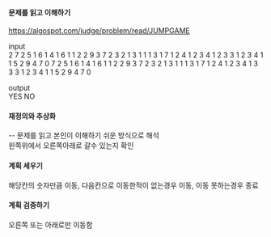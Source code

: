 #### 문제를 읽고 이해하기
https://algospot.com/judge/problem/read/JUMPGAME

input</br>
2
7
2 5 1 6 1 4 1
6 1 1 2 2 9 3
7 2 3 2 1 3 1
1 1 3 1 7 1 2
4 1 2 3 4 1 2
3 3 1 2 3 4 1
1 5 2 9 4 7 0
7
2 5 1 6 1 4 1
6 1 1 2 2 9 3
7 2 3 2 1 3 1
1 1 3 1 7 1 2
4 1 2 3 4 1 3
3 3 1 2 3 4 1
1 5 2 9 4 7 0


output</br>
YES
NO
 
#### 재정의와 추상화<br>
-- 문제를 읽고 본인이 이해하기 쉬운 방식으로 해석<br>
왼쪽위에서 오른쪽아래로 갈수 있는지 확인

#### 계획 세우기<br>
해당칸의 숫자만큼 이동, 다음칸으로 이동한적이 없는경우 이동, 이동 못하는경우 종료

#### 계획 검증하기
오른쪽 또는 아래로만 이동함